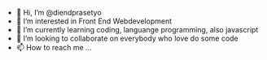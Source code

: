 - 👋 Hi, I’m @diendprasetyo
- 👀 I’m interested in Front End Webdevelopment
- 🌱 I’m currently learning coding, languange programming, also javascript
- 💞️ I’m looking to collaborate on everybody who love do some code
- 📫 How to reach me ...

<!---
diendprasetyo/diendprasetyo is a ✨ special ✨ repository because its `README.md` (this file) appears on your GitHub profile.
You can click the Preview link to take a look at your changes.
--->

